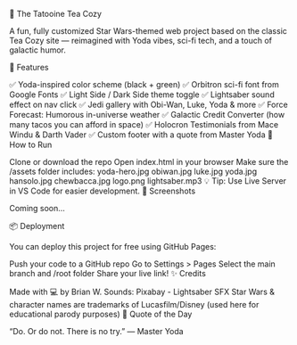 🌌 The Tatooine Tea Cozy

A fun, fully customized Star Wars-themed web project based on the classic Tea Cozy site — reimagined with Yoda vibes, sci-fi tech, and a touch of galactic humor.

💫 Features

✅ Yoda-inspired color scheme (black + green)
✅ Orbitron sci-fi font from Google Fonts
✅ Light Side / Dark Side theme toggle
✅ Lightsaber sound effect on nav click
✅ Jedi gallery with Obi-Wan, Luke, Yoda & more
✅ Force Forecast: Humorous in-universe weather
✅ Galactic Credit Converter (how many tacos you can afford in space)
✅ Holocron Testimonials from Mace Windu & Darth Vader
✅ Custom footer with a quote from Master Yoda
🚀 How to Run

Clone or download the repo
Open index.html in your browser
Make sure the /assets folder includes:
yoda-hero.jpg
obiwan.jpg
luke.jpg
yoda.jpg
hansolo.jpg
chewbacca.jpg
logo.png
lightsaber.mp3
💡 Tip: Use Live Server in VS Code for easier development.
📸 Screenshots

Coming soon...

📦 Deployment

You can deploy this project for free using GitHub Pages:

Push your code to a GitHub repo
Go to Settings > Pages
Select the main branch and /root folder
Share your live link!
✨ Credits

Made with 💻 by Brian W.
Sounds: Pixabay - Lightsaber SFX
Star Wars & character names are trademarks of Lucasfilm/Disney (used here for educational parody purposes)
🧠 Quote of the Day

“Do. Or do not. There is no try.” — Master Yoda

